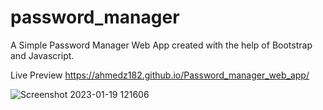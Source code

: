 # password_manager
A Simple Password Manager Web App created with the help of Bootstrap and Javascript.

Live Preview https://ahmedz182.github.io/Password_manager_web_app/


![Screenshot 2023-01-19 121606](https://user-images.githubusercontent.com/35397403/213379594-3394bae2-62f6-4b09-9d62-86603963d3e1.jpg)
